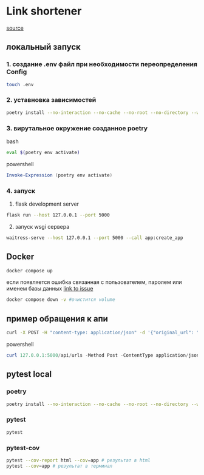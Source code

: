 # Link shortener
[source](https://github.com/avito-tech/auto-backend-trainee-assignment)
## локальный запуск
### 1. создание .env файл при необходимости переопределения Config
```bash
touch .env
```
### 2. уставновка зависимостей
```bash
poetry install --no-interaction --no-cache --no-root --no-directory --without dev, postgres
```
### 3. вирутальное окружение созданное poetry
bash
```bash
eval $(poetry env activate)
```
powershell
```powershell
Invoke-Expression (poetry env activate)
```
### 4. запуск 
1. flask development server 
```bash
flask run --host 127.0.0.1 --port 5000
```
2. запуск wsgi сервера
```bash
waitress-serve --host 127.0.0.1 --port 5000 --call app:create_app
``` 
## Docker
```bash
docker compose up
```
если появляется ошибка связанная с пользователем, паролем или именем базы данных [link to issue](https://github.com/docker-library/postgres/issues/203#issuecomment-255200501)
```bash
docker compose down -v #очистится volume
```
## пример обращения к апи
```bash
curl -X POST -H "content-type: application/json" -d '{"original_url": "https://google.com", "short_url":"aboba"}' 127.0.0.1:5000/api/urls
```
powershell
```powershell
curl 127.0.0.1:5000/api/urls -Method Post -ContentType application/json -Body '{"original_url": "https://google.com", "short_url":"aboba"}'
```
## pytest local
### poetry
```bash
poetry install --no-interaction --no-cache --no-root --no-directory --with dev
```
### pytest
```bash
pytest
```
### pytest-cov
```bash
pytest --cov-report html --cov=app # результат в html
pytest --cov=app # результат в терминал
```
